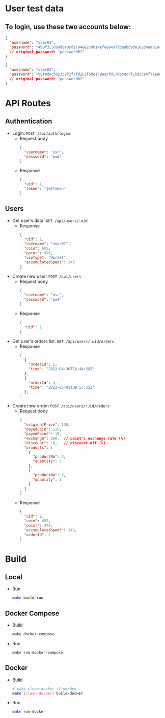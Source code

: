 # User test data
## To login, use these two accounts below:
```JSON
{
  "username": "user01",
  "password": "4b8f353889d9a05d17946e26d014efe99407cba8bd9d0102d4aab10ce6229043"
  // original password: "password01"
}
```
```JSON
{
  "username": "user02",
  "password": "08f0d4cb02352f2f7fd251fbbe1c9aa5fd176bb0c7f1bd35e4f71a8dcb820852"
  // original password: "password02"
}
```

# API Routes
## Authentication
- Login: ```POST /api/auth/login```
  - Request body
    ```JSON
    {
      "username": "usr",
      "password": "pwd"
    }
    ```
  - Response
    ```JSON
    {
      "uid": 1,
      "token": "jwtToken"
    }
    ```
## Users
- Get user's data: ```GET /api/users/:uid```
  - Response
    ```JSON
    {
      "uid": 1,
      "username": "user01",
      "coin": 655,
      "point": 470,
      "vipType": "Normal",
      "accumulatedSpent": 345
    }
    ```
- Create new user: ```POST /api/users```
  - Request body
    ```JSON
    {
      "username": "usr",
      "password": "pwd"
    }
    ```
  - Response
    ```JSON
    {
      "uid": 1
    }
    ```
- Get user's orders list: ```GET /api/users/:uid/orders```
  - Response
    ```JSON
    [
      {
        "orderId": 1,
        "time": "2022-04-30T16:44:38Z"
      },
      {
        "orderId": 3,
        "time": "2022-05-01T09:57:35Z"
      },
    ]
    ```
- Create new order: ```POST /api/users/:uid/orders```
  - Request body
    ```JSON
    {
      "originalPrice": 150,
      "payedCoin": 115,
      "payedPoint": 10,
      "exchange": 200,  // point's exchange rate (%)
      "discount": 10,   // discount off (%)
      "products": [
        {
          "productNo": 2,
          "quantity": 5
        },
        {
          "productNo": 3,
          "quantity": 1
        }
      ]
    }
    ```
  - Response
    ```JSON
    {
      "uid": 1,
      "coin": 655,
      "point": 470,
      "accumulatedSpent": 345,
      "orderId": 4
    }
    ```
  
# Build
## Local
- Run
  ```bash
  make build run
  ```

## Docker Compose
- Build
  ```bash
  make docker-compose
  ```

- Run
  ```bash
  make run-docker-compose
  ```

## Docker
- Build
  ```bash
  # make clean-docker if needed
  make [clean-docker] build-docker
  ```

- Run
  ```bash
  make run-docker
  ```